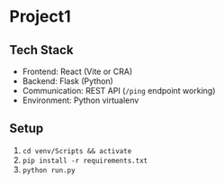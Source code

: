 # Project1

## Tech Stack
- Frontend: React (Vite or CRA)
- Backend: Flask (Python)
- Communication: REST API (`/ping` endpoint working)
- Environment: Python virtualenv

## Setup
1. `cd venv/Scripts && activate`
2. `pip install -r requirements.txt`
3. `python run.py`